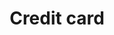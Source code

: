 ---
title: Credit card
tags: ["credit", "card", "payment", "finance", "money", "transaction", "debit"]
icon: credit-card
svg: '<svg xmlns="http://www.w3.org/2000/svg" width="24" height="24" fill="none" viewBox="0 0 24 24" stroke-width="1.5" stroke-linecap="round" stroke-linejoin="round" stroke="currentColor"><path d="M3 9v-.8c0-1.12 0-1.68.218-2.108.192-.377.497-.682.874-.874C4.52 5 5.08 5 6.2 5h11.6c1.12 0 1.68 0 2.107.218.377.192.683.497.875.874.218.427.218.987.218 2.105V9M3 9h18M3 9v6.8c0 1.12 0 1.68.218 2.108a2 2 0 0 0 .874.874c.427.218.987.218 2.105.218h11.606c1.118 0 1.677 0 2.104-.218.377-.192.683-.498.875-.874.218-.428.218-.986.218-2.104V9M6 15h4"/></svg>'
---